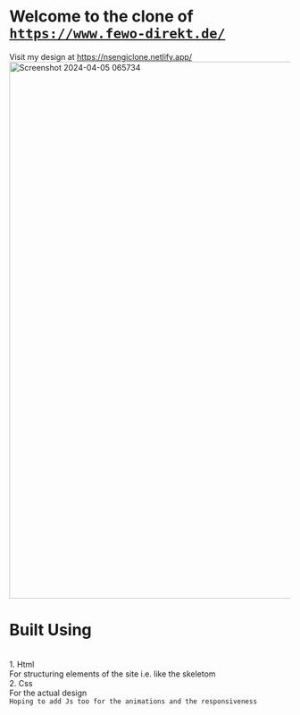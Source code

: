 # Welcome to the clone of <code> https://www.fewo-direkt.de/ </code>
Visit my design at https://nsengiclone.netlify.app/
<img width="960" alt="Screenshot 2024-04-05 065734" src="https://github.com/iAmNsengi/TheGymClone/assets/79418999/a5e76315-4ebf-4aa8-8c60-5d2bb6348db3">

<h1>Built Using</h1><br>
1. Html<br>
For structuring elements of the site i.e. like the skeletom <br>
2. Css<br>
For the actual design<br>
<code>Hoping to add Js too for the animations and the responsiveness</code>
